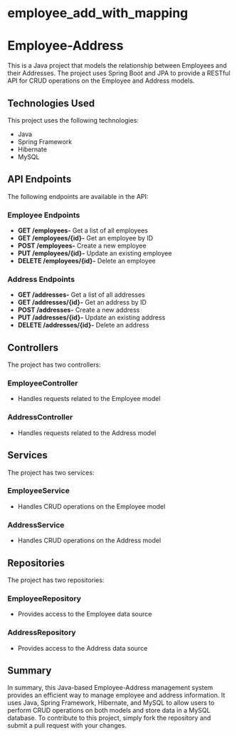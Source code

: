 # employee_add_with_mapping

# Employee-Address
This is a Java project that models the relationship between Employees and their Addresses. The project uses Spring Boot and JPA to provide a RESTful API for CRUD operations on the Employee and Address models.

## Technologies Used
This project uses the following technologies:
- Java
- Spring Framework
- Hibernate
- MySQL

## API Endpoints
The following endpoints are available in the API:

### Employee Endpoints
- **GET /employees-** Get a list of all employees
- **GET /employees/{id}-** Get an employee by ID
- **POST /employees-** Create a new employee
- **PUT /employees/{id}-** Update an existing employee
- **DELETE /employees/{id}-** Delete an employee

### Address Endpoints
- **GET /addresses-** Get a list of all addresses
- **GET /addresses/{id}-** Get an address by ID
- **POST /addresses-** Create a new address
- **PUT /addresses/{id}-** Update an existing address
- **DELETE /addresses/{id}-** Delete an address

## Controllers
The project has two controllers:
### EmployeeController
- Handles requests related to the Employee model

### AddressController
- Handles requests related to the Address model

## Services
The project has two services:
### EmployeeService
- Handles CRUD operations on the Employee model

### AddressService
- Handles CRUD operations on the Address model

## Repositories
The project has two repositories:
### EmployeeRepository
- Provides access to the Employee data source

### AddressRepository
- Provides access to the Address data source

## Summary
In summary, this Java-based Employee-Address management system provides an efficient way to manage employee and address information. It uses Java, Spring Framework, Hibernate, and MySQL to allow users to perform CRUD operations on both models and store data in a MySQL database. To contribute to this project, simply fork the repository and submit a pull request with your changes.
